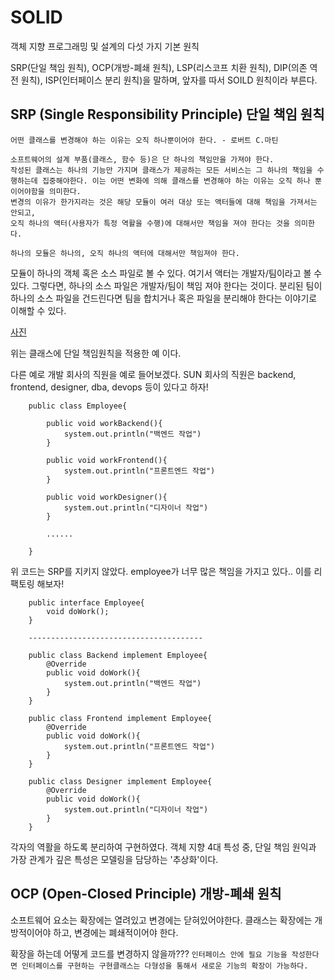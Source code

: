 # SOLID

객체 지향 프로그래밍 및 설계의 다섯 가지 기본 원칙

SRP(단일 책임 원칙), OCP(개방-폐쇄 원칙), LSP(리스코프 치환 원칙), DIP(의존 역전 원칙), ISP(인터페이스 분리 원칙)을 말하며, 앞자를 따서 SOILD 원칙이라 부른다.

## SRP (Single Responsibility Principle) 단일 책임 원칙

```어떤 클래스를 변경해야 하는 이유는 오직 하나뿐이어야 한다. - 로버트 C.마틴```


    소프트웨어의 설계 부품(클래스, 함수 등)은 단 하나의 책임만을 가져야 한다. 
    작성된 클래스는 하나의 기능만 가지며 클래스가 제공하는 모든 서비스는 그 하나의 책임을 수행하는데 집중해야한다. 이는 어떤 변화에 의해 클래스를 변경해야 하는 이유는 오직 하나 뿐이어야함을 의미한다. 
    변경의 이유가 한가지라는 것은 해당 모듈이 여러 대상 또는 액터들에 대해 책임을 가져서는 안되고, 
    오직 하나의 액터(사용자가 특정 역활을 수행)에 대해서만 책임을 져야 한다는 것을 의미한다.


```하나의 모듈은 하나의, 오직 하나의 액터에 대해서만 책임져야 한다.```

모듈이 하나의 객체 혹은 소스 파일로 볼 수 있다. 여기서 액터는 개발자/팀이라고 볼 수 있다. 그렇다면, 하나의 소스 파일은 개발자/팀이 책임 져야 한다는 것이다. 분리된 팀이 하나의 소스 파일을 건드린다면 팀을 합치거나 혹은 파일을 분리해야 한다는 이야기로 이해할 수 있다.

[사진](https://moons-memo.tistory.com/218)

위는 클래스에 단일 책임원칙을 적용한 예 이다.

다른 예로 개발 회사의 직원을 예로 들어보겠다. SUN 회사의 직원은 backend, frontend, designer, dba, devops 등이 있다고 하자! 


        public class Employee{

            public void workBackend(){
                system.out.println("백엔드 작업")
            }

            public void workFrontend(){
                system.out.println("프론트엔드 작업")
            }

            public void workDesigner(){
                system.out.println("디자이너 작업")
            }

            ......

        }

위 코드는 SRP를 지키지 않았다. employee가 너무 많은 책임을 가지고 있다.. 이를 리팩토링 해보자!


        public interface Employee{
            void doWork();
        }
        
        ---------------------------------------
        
        public class Backend implement Employee{
            @Override
            public void doWork(){
                system.out.println("백엔드 작업")
            }
        }
        
        public class Frontend implement Employee{
            @Override
            public void doWork(){
                system.out.println("프론트엔드 작업")
            }
        }
        
        public class Designer implement Employee{
            @Override
            public void doWork(){
                system.out.println("디자이너 작업")
            }
        }

각자의 역활을 하도록 분리하여 구현하였다. 객체 지향 4대 특성 중, 단일 책임 원익과 가장 관계가 깊은 특성은 모델링을 담당하는 '추상화'이다.


## OCP (Open-Closed Principle) 개방-폐쇄 원칙

 소프트웨어 요소는 확장에는 열려있고 변경에는 닫혀있어야한다. 
 클래스는 확장에는 개방적이어야 하고, 변경에는 폐쇄적이어야 한다.

확장을 하는데 어떻게 코드를 변경하지 않을까??? ```인터페이스 안에 필요 기능을 작성한다면 인터페이스를 구현하는 구현클래스는 다형성을 통해서 새로운 기능의 확장이 가능하다.```


  



